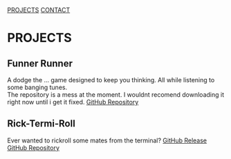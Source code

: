 [PROJECTS](https://squibbywastaken.github.io/Squibby/projects.html)
[CONTACT](https://squibbywastaken.github.io/Squibby/contact.html)
# PROJECTS
## Funner Runner
A dodge the ... game designed to keep you thinking. All while listening to some banging tunes. \
The repository is a mess at the moment. I wouldnt recomend downloading it right now until i get it fixed.
[GitHub Repository](https://github.com/squibbywastaken/Funner-Runner)
## Rick-Termi-Roll
Ever wanted to rickroll some mates from the terminal?
[GitHub Release](https://github.com/squibbywastaken/rick-termi-roll/releases/tag/no)
[GitHub Repository](https://github.com/squibbywastaken/rick-termi-roll)